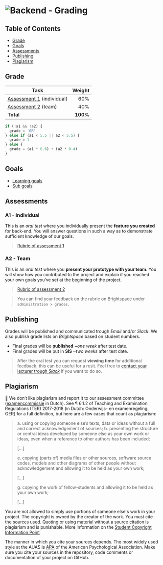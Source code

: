 # ![Backend - Grading][banner]

## Table of Contents

*   [Grade](#grade)
*   [Goals](#goals)
*   [Assessments](#assesments)
*   [Publishing](#publishing)
*   [Plagiarism](#plagiarism)

## Grade

| Task                                |   Weight |
| ----------------------------------  | -------: |
| [Assessment 1][a1] (individual)        |      60% |
| [Assessment 2][a2] (team)            |      40% |
| **Total**                           | **100%** |


```js
if (!a1 && !a2) {
  grade = 'GR'
} else if (a1 < 5.5 || a2 < 5.5) {
  grade = 1
} else {
  grade = (a1 * 0.6) + (a2 * 0.4)
}
```

## Goals
* [Learning goals][goals]
* [Sub goals][goals]

## Assessments

### A1 - Individual
This is an *oral test* where you individually present the **feature you created** for back-end. You will answer questions in such a way as to demonstrate sufficient knowledge of our goals.

> [Rubric of assessment 1][a1]

### A2 - Team
This is an *oral test* where you **present your prototype with your team**. You will show how you contributed to the project and explain if you reached your own goals you've set at the beginning of the project.

> [Rubric of assessment 2][a2]


> You can find your feedback on the rubric on Brightspace under `administration > grades`.


## Publishing
Grades will be published and communicated trough _Email_ and/or _Slack_. We also publish grade lists on _Brightspace_ based on student numbers.

* Final grades will be **published** ~_one week_ after test date.
* Final grades will be put in **SIS** ~_two weeks_ after test date.

> After the oral test you can request **viewing time** for additional feedback, this can be useful for a resit. Feel free to [contact your lecturer trough _Slack_](/readme#synopsis) if you want to do so.

## Plagiarism

💁  We don’t like plagiarism and report it to our assessment committee
([examencommissie](https://moodle.cmd.hva.nl/mod/page/view.php?id=1738) in Dutch). See ¶ 6.1.2 of Teaching and Examination
Regulations (TER) 2017-2018 (in Dutch: Onderwijs- en examenregeling, OER) for
a full definition, but here are a few cases that count as plagiarism:

> a. using or copying someone else’s texts, data or ideas without a full and
> correct acknowledgement of sources;
> b. presenting the structure or central ideas developed by someone else as
> your own work or ideas, even when a reference to other authors has been
> included;
>
> \[…]
>
> e. copying (parts of) media files or other sources, software source codes,
> models and other diagrams of other people without acknowledgement and
> allowing it to be held as your own work;
>
> \[…]
>
> g. copying the work of fellow-students and allowing it to be held as your
> own work;
>
> \[…]

You are not allowed to simply use portions of someone else's work in your project. The copyright is owned by the creator of the work. You must cite the sources used. Quoting or using material without a source citation is plagiarism and is punishable. More information on the [Student Copyright Information Point](https://www.amsterdamuas.com/library/services/copyright/students.html)

The manner in which you cite your sources depends. The most widely used style at the AUAS is [APA](https://www.amsterdamuas.com/library/services/acknowledging-sources/apa-style/apa-style.html) of the American Psychological Association. Make sure you cite your sources in the repository, code comments or documentation of your project on GitHub.

[a1]: https://github.com/cmda-bt/be-course-19-20/blob/master/assessments/a1.md
[a2]: https://github.com/cmda-bt/be-course-19-20/blob/master/assessments/a2.md
[banner]: https://cmda-bt.github.io/be-course-18-19/assets/banner-grading.svg
[grading]: grading.md
[goals]: https://github.com/cmda-bt/be-course-18-19#goals
